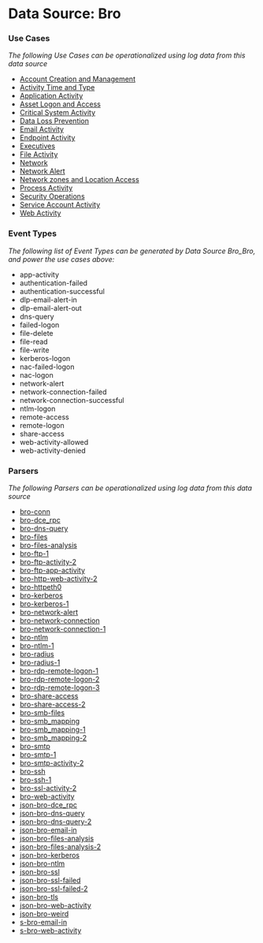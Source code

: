 Data Source: Bro
================

### Use Cases

_The following Use Cases can be operationalized using log data from this data source_

* [Account Creation and Management](usecase_account_creation_and_management.md)
* [Activity Time  and Type](usecase_activity_time__and_type.md)
* [Application Activity](usecase_application_activity.md)
* [Asset Logon and Access](usecase_asset_logon_and_access.md)
* [Critical System Activity](usecase_critical_system_activity.md)
* [Data Loss Prevention](usecase_data_loss_prevention.md)
* [Email Activity](usecase_email_activity.md)
* [Endpoint Activity](usecase_endpoint_activity.md)
* [Executives](usecase_executives.md)
* [File Activity](usecase_file_activity.md)
* [Network](usecase_network.md)
* [Network Alert](usecase_network_alert.md)
* [Network zones and Location Access](usecase_network_zones_and_location_access.md)
* [Process Activity](usecase_process_activity.md)
* [Security Operations](usecase_security_operations.md)
* [Service Account Activity](usecase_service_account_activity.md)
* [Web Activity](usecase_web_activity.md)


### Event Types

_The following list of Event Types can be generated by Data Source Bro_Bro, and power the use cases above:_

- app-activity
- authentication-failed
- authentication-successful
- dlp-email-alert-in
- dlp-email-alert-out
- dns-query
- failed-logon
- file-delete
- file-read
- file-write
- kerberos-logon
- nac-failed-logon
- nac-logon
- network-alert
- network-connection-failed
- network-connection-successful
- ntlm-logon
- remote-access
- remote-logon
- share-access
- web-activity-allowed
- web-activity-denied


### Parsers

_The following Parsers can be operationalized using log data from this data source_

* [bro-conn](parserContent_bro-conn.md)
* [bro-dce_rpc](parserContent_bro-dce_rpc.md)
* [bro-dns-query](parserContent_bro-dns-query.md)
* [bro-files](parserContent_bro-files.md)
* [bro-files-analysis](parserContent_bro-files-analysis.md)
* [bro-ftp-1](parserContent_bro-ftp-1.md)
* [bro-ftp-activity-2](parserContent_bro-ftp-activity-2.md)
* [bro-ftp-app-activity](parserContent_bro-ftp-app-activity.md)
* [bro-http-web-activity-2](parserContent_bro-http-web-activity-2.md)
* [bro-httpeth0](parserContent_bro-httpeth0.md)
* [bro-kerberos](parserContent_bro-kerberos.md)
* [bro-kerberos-1](parserContent_bro-kerberos-1.md)
* [bro-network-alert](parserContent_bro-network-alert.md)
* [bro-network-connection](parserContent_bro-network-connection.md)
* [bro-network-connection-1](parserContent_bro-network-connection-1.md)
* [bro-ntlm](parserContent_bro-ntlm.md)
* [bro-ntlm-1](parserContent_bro-ntlm-1.md)
* [bro-radius](parserContent_bro-radius.md)
* [bro-radius-1](parserContent_bro-radius-1.md)
* [bro-rdp-remote-logon-1](parserContent_bro-rdp-remote-logon-1.md)
* [bro-rdp-remote-logon-2](parserContent_bro-rdp-remote-logon-2.md)
* [bro-rdp-remote-logon-3](parserContent_bro-rdp-remote-logon-3.md)
* [bro-share-access](parserContent_bro-share-access.md)
* [bro-share-access-2](parserContent_bro-share-access-2.md)
* [bro-smb-files](parserContent_bro-smb-files.md)
* [bro-smb_mapping](parserContent_bro-smb_mapping.md)
* [bro-smb_mapping-1](parserContent_bro-smb_mapping-1.md)
* [bro-smb_mapping-2](parserContent_bro-smb_mapping-2.md)
* [bro-smtp](parserContent_bro-smtp.md)
* [bro-smtp-1](parserContent_bro-smtp-1.md)
* [bro-smtp-activity-2](parserContent_bro-smtp-activity-2.md)
* [bro-ssh](parserContent_bro-ssh.md)
* [bro-ssh-1](parserContent_bro-ssh-1.md)
* [bro-ssl-activity-2](parserContent_bro-ssl-activity-2.md)
* [bro-web-activity](parserContent_bro-web-activity.md)
* [json-bro-dce_rpc](parserContent_json-bro-dce_rpc.md)
* [json-bro-dns-query](parserContent_json-bro-dns-query.md)
* [json-bro-dns-query-2](parserContent_json-bro-dns-query-2.md)
* [json-bro-email-in](parserContent_json-bro-email-in.md)
* [json-bro-files-analysis](parserContent_json-bro-files-analysis.md)
* [json-bro-files-analysis-2](parserContent_json-bro-files-analysis-2.md)
* [json-bro-kerberos](parserContent_json-bro-kerberos.md)
* [json-bro-ntlm](parserContent_json-bro-ntlm.md)
* [json-bro-ssl](parserContent_json-bro-ssl.md)
* [json-bro-ssl-failed](parserContent_json-bro-ssl-failed.md)
* [json-bro-ssl-failed-2](parserContent_json-bro-ssl-failed-2.md)
* [json-bro-tls](parserContent_json-bro-tls.md)
* [json-bro-web-activity](parserContent_json-bro-web-activity.md)
* [json-bro-weird](parserContent_json-bro-weird.md)
* [s-bro-email-in](parserContent_s-bro-email-in.md)
* [s-bro-web-activity](parserContent_s-bro-web-activity.md)
